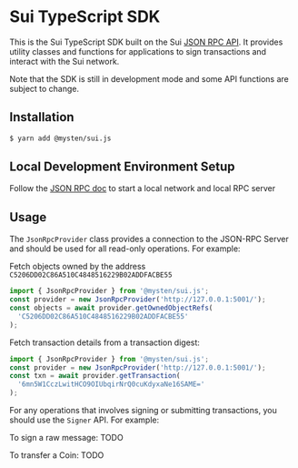 # Sui TypeScript SDK

This is the Sui TypeScript SDK built on the Sui [JSON RPC API](https://github.com/MystenLabs/sui/blob/main/doc/src/build/json-rpc.md). It provides utility classes and functions for applications to sign transactions and interact with the Sui network.

Note that the SDK is still in development mode and some API functions are subject to change.

## Installation

```bash
$ yarn add @mysten/sui.js
```

## Local Development Environment Setup

Follow the [JSON RPC doc](https://github.com/MystenLabs/sui/blob/main/doc/src/build/json-rpc.md) to start a local network and local RPC server

## Usage

The `JsonRpcProvider` class provides a connection to the JSON-RPC Server and should be used for all read-only operations. For example:

Fetch objects owned by the address `C5206DD02C86A510C4848516229B02ADDFACBE55`

```typescript
import { JsonRpcProvider } from '@mysten/sui.js';
const provider = new JsonRpcProvider('http://127.0.0.1:5001/');
const objects = await provider.getOwnedObjectRefs(
  'C5206DD02C86A510C4848516229B02ADDFACBE55'
);
```

Fetch transaction details from a transaction digest:

```typescript
import { JsonRpcProvider } from '@mysten/sui.js';
const provider = new JsonRpcProvider('http://127.0.0.1:5001/');
const txn = await provider.getTransaction(
  '6mn5W1CczLwitHCO9OIUbqirNrQ0cuKdyxaNe16SAME='
);
```

For any operations that involves signing or submitting transactions, you should use the `Signer` API. For example:

To sign a raw message:
TODO

To transfer a Coin<SUI>:
TODO
